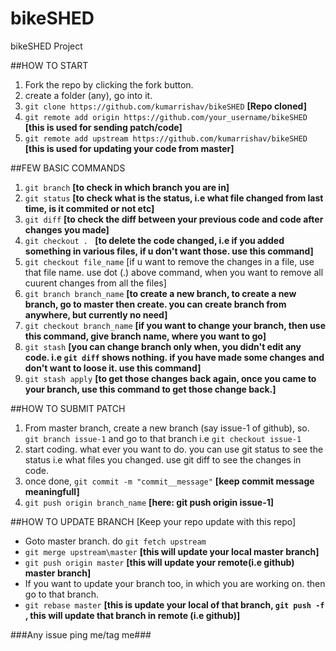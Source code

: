 # bikeSHED
bikeSHED Project

##HOW TO START
1. Fork the repo by clicking the fork button.
2. create a folder (any), go into it.
3. `git clone https://github.com/kumarrishav/bikeSHED`  **[Repo cloned]**
4. `git remote add origin https://github.com/your_username/bikeSHED`  **[this is used for sending patch/code]**
4. `git remote add upstream https://github.com/kumarrishav/bikeSHED`  **[this is used for updating your code from master]**

##FEW BASIC COMMANDS
1. `git branch` **[to check in which branch you are in]**
2. `git status` **[to check what is the status, i.e what file changed from last time, is it commited or not etc]**
3. `git diff` **[to check the diff between your previous code and code after changes you made]**
4. `git checkout . ` **[to delete the code changed, i.e if you added something in various files, if u don't want those. use this command]**
5. `git checkout file_name` [if u want to remove the changes in a file, use that file name. use dot (.) above command, when you want to remove all cuurent changes from all the files]
5. `git branch branch_name` **[to create a new branch, to create a new branch, go to master then create. you can create branch from anywhere, but currently no need]**
6. `git checkout branch_name` **[if you want to change your branch, then use this command, give branch name, where you want to go]** 
7. `git stash` **[you can change branch only when, you didn't edit any code. i.e `git diff` shows nothing. if you have made some changes and don't want to loose it. use this command]**
8. `git stash apply` **[to get those changes back again, once you came to your branch, use this command to get those change back.]**

##HOW TO SUBMIT PATCH
1. From master branch, create a new branch (say issue-1 of github), so. `git branch issue-1` and go to that branch i.e `git checkout issue-1`
2. start coding. what ever you want to do. you can use git status to see the status i.e what files you changed. use git diff to see the changes in code.
3. once done, `git commit -m "commit__message"` **[keep commit message meaningfull]**
4. `git push origin branch_name` **[here: git push origin issue-1]**

##HOW TO UPDATE BRANCH [Keep your repo update with this repo]
* Goto master branch. do `git fetch upstream` <br>
* `git merge upstream\master` **[this will update your local master branch]** <br>
* `git push origin master` **[this will update your remote(i.e github) master branch]** <br>
* If you want to update your branch too, in which you are working on. then go to that branch.
* `git rebase master` **[this is update your local of that branch, `git push -f` , this will update that branch in remote (i.e github)]**

###Any issue ping me/tag me###
